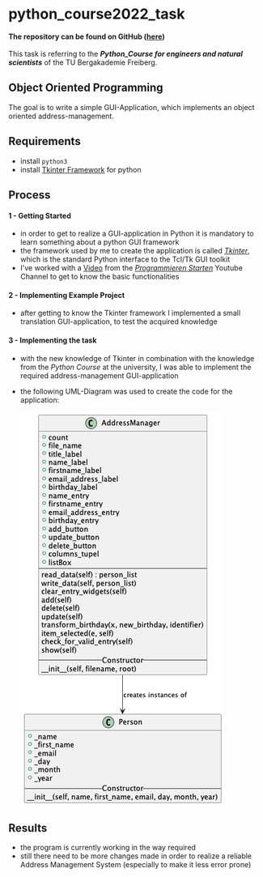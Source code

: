 # python_course2022_task
**The repository can be found on GitHub ([here](https://github.com/nicoschurig/python_course2022_task))** <br> <br>
This task is referring to the _**Python_Course for engineers and natural scientists**_ of the TU Bergakademie Freiberg. <br>


## Object Oriented Programming
The goal is to write a simple GUI-Application, which implements an object oriented address-management. <br>

## Requirements
- install ```python3```
- install [Tkinter Framework](https://tkdocs.com/tutorial/install.html) for python

## Process
#### 1 - Getting Started
- in order to get to realize a GUI-application in Python it is mandatory to learn something about a python GUI framework
- the framework used by me to create the application is called [_Tkinter_](https://docs.python.org/3/library/tkinter.html), which is the standard Python interface to the Tcl/Tk GUI toolkit
- I've worked with a [Video](https://www.youtube.com/watch?v=oWrJD74KixA) from the [_Programmieren Starten_](https://www.youtube.com/@ProgrammierenStarten) Youtube Channel to get to know the basic functionalities

#### 2 - Implementing Example Project
- after getting to know the Tkinter framework I implemented a small translation GUI-application, to test the acquired knowledge

#### 3 - Implementing the task
- with the new knowledge of Tkinter in combination with the knowledge from the _Python Course_ at the university, I was able to implement the required address-management GUI-application
- the following UML-Diagram was used to create the code for the application:

  ![UML-Diagram](classstructure_swe_exam.png)

## Results
- the program is currently working in the way required
- still there need to be more changes made in order to realize a reliable Address Management System (especially to make it less error prone)

